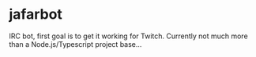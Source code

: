 # jafarbot

IRC bot, first goal is to get it working for Twitch. Currently not much more than a Node.js/Typescript project base...
